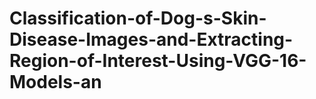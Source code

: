 # Classification-of-Dog-s-Skin-Disease-Images-and-Extracting-Region-of-Interest-Using-VGG-16-Models-an